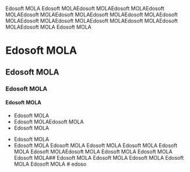 Edosoft MOLA
Edosoft MOLAEdosoft MOLAEdosoft MOLAEdosoft MOLAEdosoft MOLAEdosoft MOLAEdosoft MOLAEdosoft MOLAEdosoft MOLAEdosoft MOLAEdosoft MOLAEdosoft MOLAEdosoft MOLAEdosoft MOLAEdosoft MOLA
Edosoft MOLA

# Edosoft MOLA
## Edosoft MOLA
### Edosoft MOLA
#### Edosoft MOLA
* Edosoft MOLA
* Edosoft MOLAEdosoft MOLA
* Edosoft MOLA

- Edosoft MOLA
- Edosoft MOLA
Edosoft MOLA
Edosoft MOLA
Edosoft MOLA
Edosoft MOLA
Edosoft MOLAEdosoft MOLA
Edosoft MOLA
Edosoft MOLA
Edosoft MOLA##
Edosoft MOLA
Edosoft MOLA
Edosoft MOLA
Edosoft MOLA
Edosoft MOLA # edoso